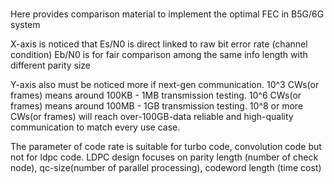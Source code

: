 #
Here provides comparison material to implement the optimal FEC in B5G/6G system

X-axis is noticed that Es/N0 is direct linked to raw bit error rate (channel condition)
Eb/N0 is for fair comparison among the same info length with different parity size

Y-axis also must be noticed more if next-gen communication. 10^3 CWs(or frames) means around 100KB - 1MB transmission testing.
10^6 CWs(or frames) means around 100MB - 1GB transmission testing.
10^8 or more CWs(or frames) will reach over-100GB-data reliable and high-quality communication to match every use case.

The parameter of code rate is suitable for turbo code, convolution code but not for ldpc code.
LDPC design focuses on parity length (number of check node), qc-size(number of parallel processing), codeword length (time cost) 

#
